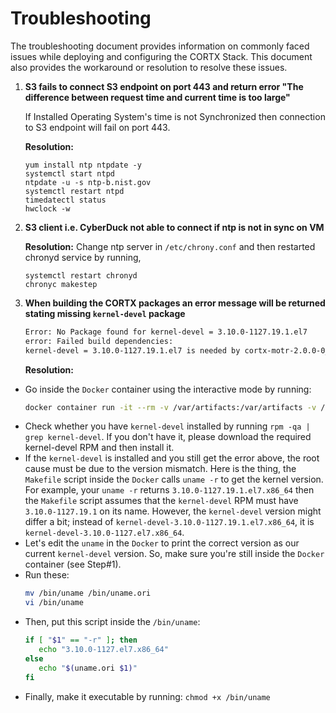 # Troubleshooting

The troubleshooting document provides information on commonly faced issues while deploying and configuring the CORTX Stack. This document also provides the workaround or resolution to resolve these issues.


1. **S3 fails to connect S3 endpoint on port 443 and return error "The difference between request time and current time is too large"**

   If Installed Operating System's time is not Synchronized then connection to S3 endpoint will fail on port 443.
    
   **Resolution:**
   ```
   yum install ntp ntpdate -y
   systemctl start ntpd
   ntpdate -u -s ntp-b.nist.gov
   systemctl restart ntpd
   timedatectl status
   hwclock -w
   ```

2. **S3 client i.e. CyberDuck not able to connect if ntp is not in sync on VM**

   **Resolution:**
   Change ntp server in `/etc/chrony.conf` and then restarted chronyd service by running,
   ```
   systemctl restart chronyd
   chronyc makestep
   ```
   
3. **When building the CORTX packages an error message will be returned stating missing `kernel-devel` package**

   ```sh
   Error: No Package found for kernel-devel = 3.10.0-1127.19.1.el7
   error: Failed build dependencies:
   kernel-devel = 3.10.0-1127.19.1.el7 is needed by cortx-motr-2.0.0-0_git2ca587c_3.10.0_1127.19.1.el7.x86_64
   ```

   **Resolution:**
 - Go inside the `Docker` container using the interactive mode by running:
   ```sh
   docker container run -it --rm -v /var/artifacts:/var/artifacts -v /root/cortx:/cortx-workspace ghcr.io/seagate/cortx-build:centos-7.8.2003 bash
   ```
 - Check whether you have `kernel-devel` installed by running `rpm -qa | grep kernel-devel`. If you don't have it, please download the required kernel-devel RPM and then install it.
 - If the `kernel-devel` is installed and you still get the error above, the root cause must be due to the version mismatch. Here is the thing, the `Makefile` script inside the `Docker` calls `uname -r` to get the kernel version. For example, your `uname -r` returns `3.10.0-1127.19.1.el7.x86_64` then the `Makefile` script assumes that the `kernel-devel` RPM must have `3.10.0-1127.19.1` on its name. However, the `kernel-devel` version might differ a bit; instead of `kernel-devel-3.10.0-1127.19.1.el7.x86_64`, it is `kernel-devel-3.10.0-1127.el7.x86_64`.
 - Let's edit the `uname` in the `Docker` to print the correct version as our current `kernel-devel` version. So, make sure you're still inside the `Docker` container (see Step#1).
 - Run these:
   ```sh
   mv /bin/uname /bin/uname.ori
   vi /bin/uname
   ```
 - Then, put this script inside the `/bin/uname`:
   ```sh
   if [ "$1" == "-r" ]; then
      echo "3.10.0-1127.el7.x86_64"
   else
      echo "$(uname.ori $1)"
   fi
   ```
 - Finally, make it executable by running: `chmod +x /bin/uname`
